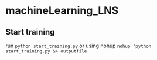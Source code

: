 # machineLearning_LNS

## Start training
run `python start_training.py` or using nohup `nohup 'python start_training.py &> outputfile'`
